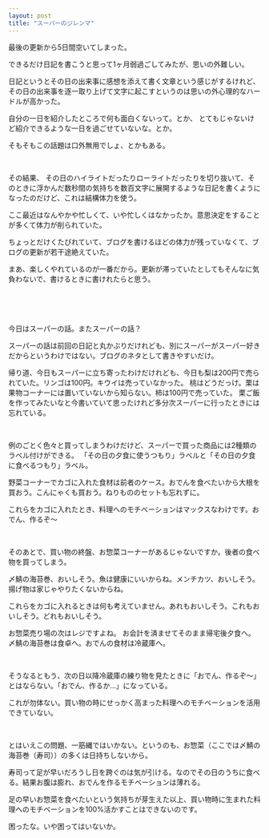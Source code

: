 ```yaml
---
layout: post
title: "スーパーのジレンマ"
---
```


最後の更新から5日間空いてしまった。

できるだけ日記を書こうと思って1ヶ月弱過ごしてみたが、思いの外難しい。

日記というとその日の出来事に感想を添えて書く文章という感じがするけれど、その日の出来事を逐一取り上げて文字に起こすというのは思いの外心理的なハードルが高かった。

自分の一日を紹介したところで何も面白くないって。とか、
とてもじゃないけど紹介できるような一日を過ごせていないな。とか。

そもそもこの話題は口外無用でしょ、とかもある。

<br>

その結果、
その日のハイライトだったりローライトだったりを切り抜いて、そのときに浮かんだ数秒間の気持ちを数百文字に展開するような日記を書くようになったのだけど、これは結構体力を使う。

ここ最近はなんやかや忙しくて、いや忙しくはなかったか。意思決定をすることが多くて体力が削られていた。

ちょっとだけくたびれていて、ブログを書けるほどの体力が残っていなくて、ブログの更新が若干途絶えていた。

まあ、楽しくやれているのが一番だから。更新が滞っていたとしてもそんなに気負わないで、書けるときに書けれたらと思う。

<br><br><br>

今日はスーパーの話。またスーパーの話？

スーパーの話は前回の日記と丸かぶりだけれども、別にスーパーがスーパー好きだからというわけではない。ブログのネタとして書きやすいだけ。

帰り道、今日もスーパーに立ち寄ったわけだけれども、今日も梨は200円で売られていた。リンゴは100円。キウイは売っていなかった。
桃はどうだっけ。栗は果物コーナーには置いていないから知らない。柿は100円で売っていた。
栗ご飯を作ってみたいなと今書いていて思ったけれど多分次スーパーに行ったときには忘れている。

<br>

例のごとく色々と買ってしまうわけだけど、スーパーで買った商品には2種類のラベル付けができる。
「その日の夕食に使うつもり」ラベルと「その日の夕食に食べるつもり」ラベル。

野菜コーナーでカゴに入れた食材は前者のケース。おでんを食べたいから大根を買おう。こんにゃくも買おう。ねりもののセットも忘れずに。

これらをカゴに入れたとき、料理へのモチベーションはマックスなわけです。おでん、作るぞ〜

<br>

そのあとで、買い物の終盤、お惣菜コーナーがあるじゃないですか。後者の食べ物を買ってしまう。

〆鯖の海苔巻、おいしそう。魚は健康にいいからね。メンチカツ、おいしそう。揚げ物は家じゃやりたくないからね。

これらをカゴに入れるときは何も考えていません。あれもおいしそう。これもおいしそう。どれもおいしそう。

お惣菜売り場の次はレジですよね。
お会計を済ませてそのまま帰宅後夕食へ。
〆鯖の海苔巻は食卓へ。おでんの食材は冷蔵庫へ。

<br>

そうなるともう、次の日以降冷蔵庫の練り物を見たときに「おでん、作るぞ〜」とはならない。「おでん、作るか...」になっている。

これが勿体ない。買い物の時にせっかく高まった料理へのモチベーションを活用できていない。

<br>

とはいえこの問題、一筋縄ではいかない。というのも、お惣菜（ここでは〆鯖の海苔巻（寿司））の多くは日持ちしないから。

寿司って足が早いだろうし日を跨ぐのは気が引ける。なのでその日のうちに食べる。結果お腹は膨れ、おでんを作るモチベーションは薄れる。

足の早いお惣菜を食べたいという気持ちが芽生えた以上、買い物時に生まれた料理へのモチベーションを100%活かすことはできないのです。

困ったな。いや困ってはいないか。

